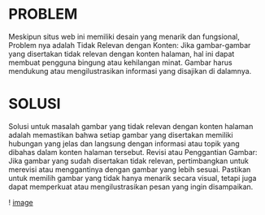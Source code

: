 # PROBLEM
Meskipun situs web ini memiliki desain yang menarik dan fungsional, Problem nya adalah Tidak Relevan dengan Konten: Jika gambar-gambar yang disertakan tidak relevan dengan konten halaman, hal ini dapat membuat pengguna bingung atau kehilangan minat. Gambar harus mendukung atau mengilustrasikan informasi yang disajikan di dalamnya.










# SOLUSI
Solusi untuk masalah gambar yang tidak relevan dengan konten halaman adalah memastikan bahwa setiap gambar yang disertakan memiliki hubungan yang jelas dan langsung dengan informasi atau topik yang dibahas dalam konten halaman tersebut.
Revisi atau Penggantian Gambar: Jika gambar yang sudah disertakan tidak relevan, pertimbangkan untuk merevisi atau menggantinya dengan gambar yang lebih sesuai. Pastikan untuk memilih gambar yang tidak hanya menarik secara visual, tetapi juga dapat memperkuat atau mengilustrasikan pesan yang ingin disampaikan.










! [image](media/sesudah.png)


